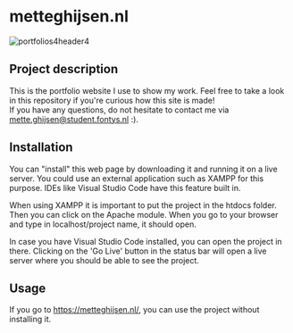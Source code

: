 # metteghijsen.nl
![portfolios4header4](https://user-images.githubusercontent.com/84067173/187462032-64f059d2-82c3-43a0-a1f5-4cb7c73cc90e.png)


## Project description
This is the portfolio website I use to show my work. Feel free to take a look in this repository if you're curious how this site is made! <br> If you have any questions, do not hesitate to contact me via mette.ghijsen@student.fontys.nl :).

## Installation
You can "install" this web page by downloading it and running it on a live server. You could use an external application such as XAMPP for this purpose. IDEs like Visual Studio Code have this feature built in.

When using XAMPP it is important to put the project in the htdocs folder. Then you can click on the Apache module. When you go to your browser and type in localhost/project name, it should open.

In case you have Visual Studio Code installed, you can open the project in there. Clicking on the 'Go Live' button in the status bar will open a live server where you should be able to see the project.

## Usage
If you go to https://metteghijsen.nl/, you can use the project without installing it.

